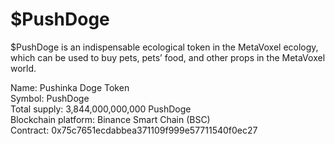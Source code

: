 # $PushDoge

$PushDoge is an indispensable ecological token in the MetaVoxel ecology, which can be used to buy pets, pets’ food, and other props in the MetaVoxel world.

Name: Pushinka Doge Token  
Symbol: PushDoge  
Total supply: 3,844,000,000,000 PushDoge  
Blockchain platform: Binance Smart Chain (BSC)  
Contract: 0x75c7651ecdabbea371109f999e57711540f0ec27